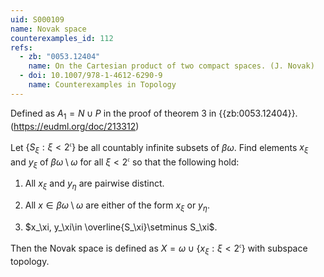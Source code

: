 ```yaml
---
uid: S000109
name: Novak space
counterexamples_id: 112
refs:
  - zb: "0053.12404"
    name: On the Cartesian product of two compact spaces. (J. Novak)
  - doi: 10.1007/978-1-4612-6290-9
    name: Counterexamples in Topology
---
```


Defined as $A_1 = N\cup P$ in the proof of theorem 3 in {{zb:0053.12404}}. (<https://eudml.org/doc/213312>)

Let $\{S_\xi : \xi < 2^\mathfrak{c}\}$ be all countably infinite subsets of $\beta\omega$. Find elements $x_\xi$ and $y_\xi$ of $\beta\omega\setminus \omega$ for all $\xi < 2^\mathfrak{c}$ so that the following hold: 

1. All $x_\xi$ and $y_\eta$ are pairwise distinct.

2. All $x\in \beta\omega\setminus \omega$ are either of the form $x_\xi$ or $y_\eta$.

4. $x_\xi, y_\xi\in \overline{S_\xi}\setminus S_\xi$.

Then the Novak space is defined as $X = \omega\cup \{x_\xi : \xi < 2^\mathfrak{c}\}$ with subspace topology.

